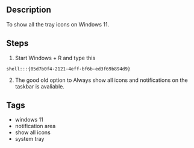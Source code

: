 ## Description
To show all the tray icons on Windows 11.

## Steps
1. Start Windows + R and type this

```
shell:::{05d7b0f4-2121-4eff-bf6b-ed3f69b894d9}
```

2. The good old option to Always show all icons and notifications on the taskbar is avaliable.

## Tags
- windows 11
- notification area
- show all icons
- system tray

